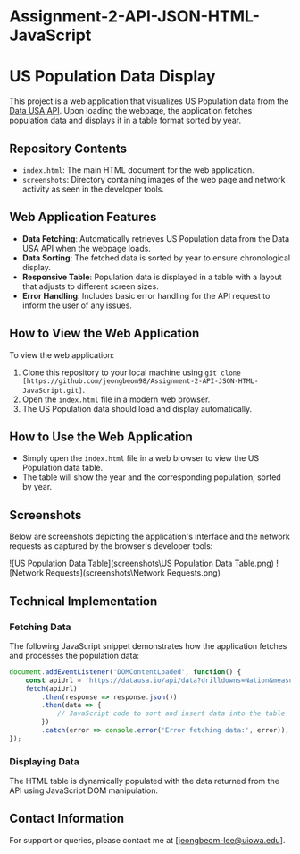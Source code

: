 # Assignment-2-API-JSON-HTML-JavaScript
# US Population Data Display

This project is a web application that visualizes US Population data from the [Data USA API](https://datausa.io/api/data?drilldowns=Nation&measures=Population). Upon loading the webpage, the application fetches population data and displays it in a table format sorted by year.

## Repository Contents

- `index.html`: The main HTML document for the web application.
- `screenshots`: Directory containing images of the web page and network activity as seen in the developer tools.

## Web Application Features

- **Data Fetching**: Automatically retrieves US Population data from the Data USA API when the webpage loads.
- **Data Sorting**: The fetched data is sorted by year to ensure chronological display.
- **Responsive Table**: Population data is displayed in a table with a layout that adjusts to different screen sizes.
- **Error Handling**: Includes basic error handling for the API request to inform the user of any issues.

## How to View the Web Application

To view the web application:

1. Clone this repository to your local machine using `git clone [https://github.com/jeongbeom98/Assignment-2-API-JSON-HTML-JavaScript.git]`.
2. Open the `index.html` file in a modern web browser.
3. The US Population data should load and display automatically.

## How to Use the Web Application

- Simply open the `index.html` file in a web browser to view the US Population data table.
- The table will show the year and the corresponding population, sorted by year.

## Screenshots

Below are screenshots depicting the application's interface and the network requests as captured by the browser's developer tools:

![US Population Data Table](screenshots\US Population Data Table.png)
![Network Requests](screenshots\Network Requests.png)

## Technical Implementation

### Fetching Data

The following JavaScript snippet demonstrates how the application fetches and processes the population data:

```javascript
document.addEventListener('DOMContentLoaded', function() {
    const apiUrl = 'https://datausa.io/api/data?drilldowns=Nation&measures=Population';
    fetch(apiUrl)
        .then(response => response.json())
        .then(data => {
            // JavaScript code to sort and insert data into the table
        })
        .catch(error => console.error('Error fetching data:', error));
});
```

### Displaying Data

The HTML table is dynamically populated with the data returned from the API using JavaScript DOM manipulation.

## Contact Information

For support or queries, please contact me at [jeongbeom-lee@uiowa.edu].